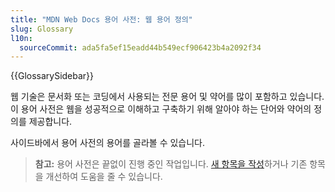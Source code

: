 ```yaml
---
title: "MDN Web Docs 용어 사전: 웹 용어 정의"
slug: Glossary
l10n:
  sourceCommit: ada5fa5ef15eadd44b549ecf906423b4a2092f34
---
```


{{GlossarySidebar}}

웹 기술은 문서화 또는 코딩에서 사용되는 전문 용어 및 약어를 많이 포함하고 있습니다. 이 용어 사전은 웹을 성공적으로 이해하고 구축하기 위해 알아야 하는 단어와 약어의 정의를 제공합니다.

사이드바에서 용어 사전의 용어를 골라볼 수 있습니다.

> **참고:** 용어 사전은 끝없이 진행 중인 작업입니다. [새 항목을 작성](/ko/docs/MDN/Writing_guidelines/Howto/Write_a_new_entry_in_the_glossary)하거나 기존 항목을 개선하여 도움을 줄 수 있습니다.
